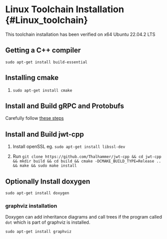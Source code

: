 # Linux Toolchain Installation {#Linux_toolchain}

This toolchain installation has been verified on x64 Ubuntu 22.04.2 LTS

## Getting a C++ compiler

`sudo apt-get install build-essential`

## Installing cmake

1. `sudo apt-get install cmake`

## Install and Build gRPC and Protobufs

Carefully follow [these steps](https://grpc.io/docs/languages/cpp/quickstart/)

## Install and Build jwt-cpp

1. Install openSSL eg. `sudo apt-get install libssl-dev`

2. Run `git clone https://github.com/Thalhammer/jwt-cpp && cd jwt-cpp && mkdir build && cd build && cmake -DCMAKE_BUILD_TYPE=Release ..  && make && sudo make install`

## Optionally Install doxygen

`sudo apt-get install doxygen`

### graphviz installation

Doxygen can add inheritance diagrams and call trees if the program called `dot`
which is part of graphviz is installed.

`sudo apt-get install graphviz`
